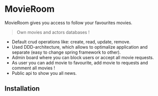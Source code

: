 # MovieRoom

MovieRoom gives you access to follow your favourites movies.

> Own movies and actors databases !

* Default crud operations like: create, read, update, remove.
* Used DDD-architecture, which allows to optimalize application and separate (easy to change spring framework to other).
* Admin board where you can block users or accept all movie requests.
* As user you can add movie to favourite, add movie to requests and comment all movies !
* Public api to show you all news.

## Installation
